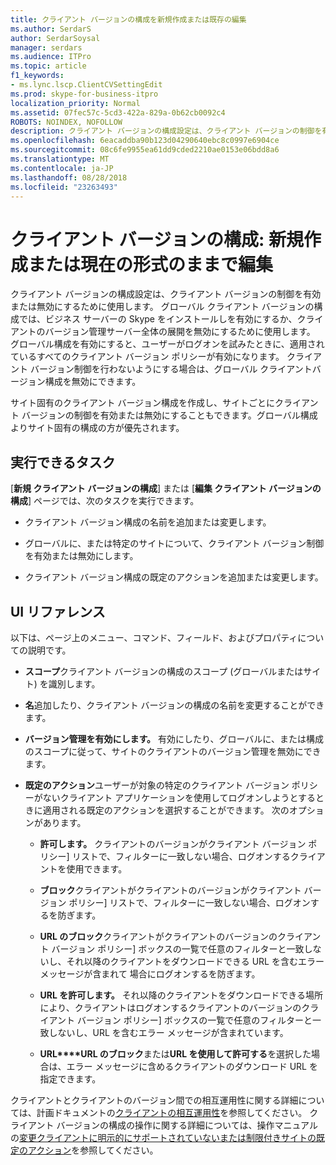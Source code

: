```yaml
---
title: クライアント バージョンの構成を新規作成または既存の編集
ms.author: SerdarS
author: SerdarSoysal
manager: serdars
ms.audience: ITPro
ms.topic: article
f1_keywords:
- ms.lync.lscp.ClientCVSettingEdit
ms.prod: skype-for-business-itpro
localization_priority: Normal
ms.assetid: 07fec57c-5cd3-422a-829a-0b62cb0092c4
ROBOTS: NOINDEX, NOFOLLOW
description: クライアント バージョンの構成設定は、クライアント バージョンの制御を有効または無効にするために使用します。 グローバル クライアント バージョンの構成では、ビジネス サーバーの Skype をインストールしを有効にするか、クライアントのバージョン管理サーバー全体の展開を無効にするために使用します。 グローバル構成を有効にすると、ユーザーがログオンを試みたときに、適用されているすべてのクライアント バージョン ポリシーが有効になります。 クライアント バージョン制御を行わないようにする場合は、グローバル クライアントバージョン構成を無効にできます。
ms.openlocfilehash: 6eacaddba90b123d04290640ebc8c0997e6904ce
ms.sourcegitcommit: 08c6fe9955ea61dd9cded2210ae0153e06bdd8a6
ms.translationtype: MT
ms.contentlocale: ja-JP
ms.lasthandoff: 08/28/2018
ms.locfileid: "23263493"
---
```

# <a name="client-version-configuration-create-new-or-edit-existing"></a>クライアント バージョンの構成: 新規作成または現在の形式のままで編集

クライアント バージョンの構成設定は、クライアント バージョンの制御を有効または無効にするために使用します。 グローバル クライアント バージョンの構成では、ビジネス サーバーの Skype をインストールしを有効にするか、クライアントのバージョン管理サーバー全体の展開を無効にするために使用します。 グローバル構成を有効にすると、ユーザーがログオンを試みたときに、適用されているすべてのクライアント バージョン ポリシーが有効になります。 クライアント バージョン制御を行わないようにする場合は、グローバル クライアントバージョン構成を無効にできます。

サイト固有のクライアント バージョン構成を作成し、サイトごとにクライアント バージョンの制御を有効または無効にすることもできます。グローバル構成よりサイト固有の構成の方が優先されます。

## <a name="tasks-you-can-perform"></a>実行できるタスク

[**新規 クライアント バージョンの構成**] または [**編集 クライアント バージョンの構成**] ページでは、次のタスクを実行できます。

- クライアント バージョン構成の名前を追加または変更します。

- グローバルに、または特定のサイトについて、クライアント バージョン制御を有効または無効にします。

- クライアント バージョン構成の既定のアクションを追加または変更します。

## <a name="ui-reference"></a>UI リファレンス

以下は、ページ上のメニュー、コマンド、フィールド、およびプロパティについての説明です。

- **スコープ**クライアント バージョンの構成のスコープ (グローバルまたはサイト) を識別します。

- **名**追加したり、クライアント バージョンの構成の名前を変更することができます。

- **バージョン管理を有効にします。** 有効にしたり、グローバルに、または構成のスコープに従って、サイトのクライアントのバージョン管理を無効にできます。

- **既定のアクション**ユーザーが対象の特定のクライアント バージョン ポリシーがないクライアント アプリケーションを使用してログオンしようとするときに適用される既定のアクションを選択することができます。 次のオプションがあります。

  - **許可します。** クライアントのバージョンがクライアント バージョン ポリシー] リストで、フィルターに一致しない場合、ログオンするクライアントを使用できます。

  - **ブロック**クライアントがクライアントのバージョンがクライアント バージョン ポリシー] リストで、フィルターに一致しない場合、ログオンするを防ぎます。

  - **URL のブロック**クライアントがクライアントのバージョンのクライアント バージョン ポリシー] ボックスの一覧で任意のフィルターと一致しないし、それ以降のクライアントをダウンロードできる URL を含むエラー メッセージが含まれて 場合にログオンするを防ぎます。

  - **URL を許可します。** それ以降のクライアントをダウンロードできる場所により、クライアントはログオンするクライアントのバージョンのクライアント バージョン ポリシー] ボックスの一覧で任意のフィルターと一致しないし、URL を含むエラー メッセージが含まれています。

  - **URL****URL のブロック**または**URL を使用して許可する**を選択した場合は、エラー メッセージに含めるクライアントのダウンロード URL を指定できます。

クライアントとクライアントのバージョン間での相互運用性に関する詳細については、計画ドキュメントの[クライアントの相互運用性](https://technet.microsoft.com/library/0f126571-91a2-45d5-855c-1e4ddb45fc04.aspx)を参照してください。 クライアント バージョンの構成の操作に関する詳細については、操作マニュアルの[変更クライアントに明示的にサポートされていないまたは制限付きサイトの既定のアクション](https://technet.microsoft.com/library/548dd0f5-62fe-4c3f-8952-2b9fd4c5fff3.aspx)を参照してください。

